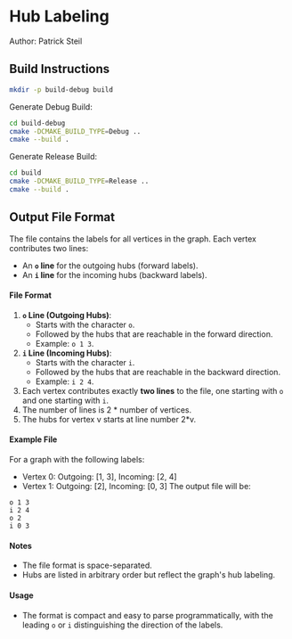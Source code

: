 # Hub Labeling
Author: Patrick Steil

## Build Instructions
```bash
mkdir -p build-debug build
```
Generate Debug Build:
```bash
cd build-debug
cmake -DCMAKE_BUILD_TYPE=Debug ..
cmake --build .
```
Generate Release Build:
```bash
cd build
cmake -DCMAKE_BUILD_TYPE=Release ..
cmake --build .
```
## Output File Format
The file contains the labels for all vertices in the graph. Each vertex contributes two lines:
-   An **`o` line** for the outgoing hubs (forward labels).
-   An **`i` line** for the incoming hubs (backward labels).
#### File Format
1.  **`o` Line (Outgoing Hubs)**:
    -   Starts with the character `o`.
    -   Followed by the hubs that are reachable in the forward direction.
    -   Example: `o 1 3`.
2.  **`i` Line (Incoming Hubs)**:
    -   Starts with the character `i`.
    -   Followed by the hubs that are reachable in the backward direction.
    -   Example: `i 2 4`.
3.  Each vertex contributes exactly **two lines** to the file, one starting with `o` and one starting with `i`.
4. The number of lines is 2 * number of vertices.
5. The hubs for vertex v starts at line number 2*v. 
#### Example File
For a graph with the following labels:
-   Vertex 0: Outgoing: [1, 3], Incoming: [2, 4]
-   Vertex 1: Outgoing: [2], Incoming: [0, 3]
The output file will be:
```
o 1 3
i 2 4
o 2
i 0 3
```
#### **Notes**
-   The file format is space-separated.
-   Hubs are listed in arbitrary order but reflect the graph's hub labeling.
#### **Usage**
-   The format is compact and easy to parse programmatically, with the leading `o` or `i` distinguishing the direction of the labels.
